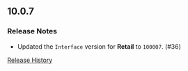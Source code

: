 ## 10.0.7

### Release Notes

- Updated the `Interface` version for **Retail** to `100007`. (#36)

[Release History](https://github.com/SFX-WoW/Masque_Apathy/wiki/History)
